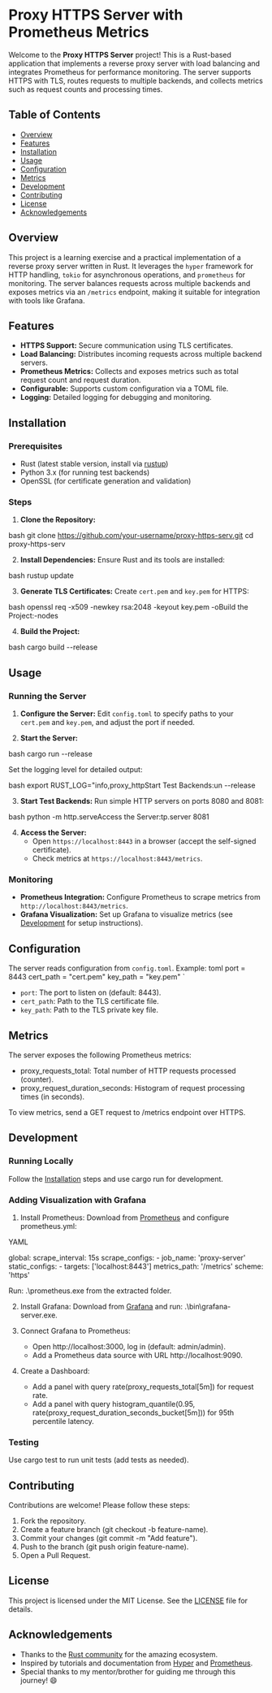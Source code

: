 # Proxy HTTPS Server with Prometheus Metrics

Welcome to the **Proxy HTTPS Server** project! This is a Rust-based application that implements a reverse proxy server with load balancing and integrates Prometheus for performance monitoring. The server supports HTTPS with TLS, routes requests to multiple backends, and collects metrics such as request counts and processing times.

## Table of Contents
- [Overview](#overview)
- [Features](#features)
- [Installation](#installation)
- [Usage](#usage)
- [Configuration](#configuration)
- [Metrics](#metrics)
- [Development](#development)
- [Contributing](#contributing)
- [License](#license)
- [Acknowledgements](#acknowledgements)

## Overview
This project is a learning exercise and a practical implementation of a reverse proxy server written in Rust. It leverages the `hyper` framework for HTTP handling, `tokio` for asynchronous operations, and `prometheus` for monitoring. The server balances requests across multiple backends and exposes metrics via an `/metrics` endpoint, making it suitable for integration with tools like Grafana.

## Features
- **HTTPS Support:** Secure communication using TLS certificates.
- **Load Balancing:** Distributes incoming requests across multiple backend servers.
- **Prometheus Metrics:** Collects and exposes metrics such as total request count and request duration.
- **Configurable:** Supports custom configuration via a TOML file.
- **Logging:** Detailed logging for debugging and monitoring.

## Installation

### Prerequisites
- Rust (latest stable version, install via [rustup](https://rustup.rs/))
- Python 3.x (for running test backends)
- OpenSSL (for certificate generation and validation)

### Steps
1. **Clone the Repository:**
   
bash
   git clone https://github.com/your-username/proxy-https-serv.git
   cd proxy-https-serv
  

2. **Install Dependencies:**
   Ensure Rust and its tools are installed:
   
bash
   rustup update
  

3. **Generate TLS Certificates:**
   Create `cert.pem` and `key.pem` for HTTPS:
   
bash
   openssl req -x509 -newkey rsa:2048 -keyout key.pem -oBuild the Project:-nodes
  

4. **Build the Project:**
   
bash
   cargo build --release
  

## Usage

### Running the Server
1. **Configure the Server:**
   Edit `config.toml` to specify paths to your `cert.pem` and `key.pem`, and adjust the port if needed.

2. **Start the Server:**
   
bash
   cargo run --release
  
   Set the logging level for detailed output:
   
bash
   export RUST_LOG="info,proxy_httpStart Test Backends:un --release
  

3. **Start Test Backends:**
   Run simple HTTP servers on ports 8080 and 8081:
   
bash
   python -m http.serveAccess the Server:tp.server 8081
  

4. **Access the Server:**
   - Open `https://localhost:8443` in a browser (accept the self-signed certificate).
   - Check metrics at `https://localhost:8443/metrics`.

### Monitoring
- **Prometheus Integration:** Configure Prometheus to scrape metrics from `http://localhost:8443/metrics`.
- **Grafana Visualization:** Set up Grafana to visualize metrics (see [Development](#development) for setup instructions).

## Configuration
The server reads configuration from `config.toml`. Example:
toml
port = 8443
cert_path = "cert.pem"
key_path = "key.pem"
`

- `port`: The port to listen on (default: 8443).
- `cert_path`: Path to the TLS certificate file.
- `key_path`: Path to the TLS private key file.
## Metrics
The server exposes the following Prometheus metrics:
- proxy_requests_total: Total number of HTTP requests processed (counter).
- proxy_request_duration_seconds: Histogram of request processing times (in seconds).

To view metrics, send a GET request to /metrics endpoint over HTTPS.

## Development

### Running Locally
Follow the [Installation](#installation) steps and use cargo run for development.

### Adding Visualization with Grafana
1. Install Prometheus:
   Download from [Prometheus](https://prometheus.io/download/) and configure prometheus.yml:
  
YAML

   global:
     scrape_interval: 15s
   scrape_configs:
     - job_name: 'proxy-server'
       static_configs:
         - targets: ['localhost:8443']
       metrics_path: '/metrics'
       scheme: 'https'
   
   Run: .\prometheus.exe from the extracted folder.

2. Install Grafana:
   Download from [Grafana](https://grafana.com/get) and run: .\bin\grafana-server.exe.

3. Connect Grafana to Prometheus:
   - Open http://localhost:3000, log in (default: admin/admin).
   - Add a Prometheus data source with URL http://localhost:9090.

4. Create a Dashboard:
   - Add a panel with query rate(proxy_requests_total[5m]) for request rate.
   - Add a panel with query histogram_quantile(0.95, rate(proxy_request_duration_seconds_bucket[5m])) for 95th percentile latency.

### Testing
Use cargo test to run unit tests (add tests as needed).

## Contributing
Contributions are welcome! Please follow these steps:
1. Fork the repository.
2. Create a feature branch (git checkout -b feature-name).
3. Commit your changes (git commit -m "Add feature").
4. Push to the branch (git push origin feature-name).
5. Open a Pull Request.

## License
This project is licensed under the MIT License. See the [LICENSE](LICENSE) file for details.

## Acknowledgements
- Thanks to the [Rust community](https://www.rust-lang.org/) for the amazing ecosystem.
- Inspired by tutorials and documentation from [Hyper](https://hyper.rs/) and [Prometheus](https://prometheus.io/).
- Special thanks to my mentor/brother for guiding me through this journey! 😄
